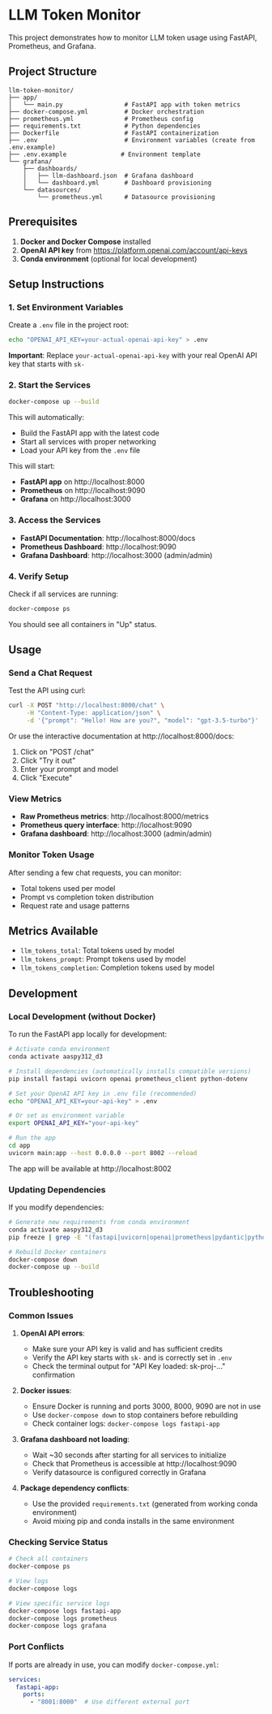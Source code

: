 # LLM Token Monitor

This project demonstrates how to monitor LLM token usage using FastAPI, Prometheus, and Grafana.

## Project Structure

```
llm-token-monitor/
├── app/
│   └── main.py                 # FastAPI app with token metrics
├── docker-compose.yml          # Docker orchestration  
├── prometheus.yml              # Prometheus config
├── requirements.txt            # Python dependencies
├── Dockerfile                  # FastAPI containerization
├── .env                        # Environment variables (create from .env.example)
├── .env.example               # Environment template
└── grafana/
    ├── dashboards/
    │   ├── llm-dashboard.json  # Grafana dashboard
    │   └── dashboard.yml       # Dashboard provisioning
    └── datasources/
        └── prometheus.yml      # Datasource provisioning
```

## Prerequisites

1. **Docker and Docker Compose** installed
2. **OpenAI API key** from https://platform.openai.com/account/api-keys
3. **Conda environment** (optional for local development)

## Setup Instructions

### 1. Set Environment Variables

Create a `.env` file in the project root:

```bash
echo "OPENAI_API_KEY=your-actual-openai-api-key" > .env
```

**Important**: Replace `your-actual-openai-api-key` with your real OpenAI API key that starts with `sk-`

### 2. Start the Services

```bash
docker-compose up --build
```

This will automatically:
- Build the FastAPI app with the latest code
- Start all services with proper networking
- Load your API key from the `.env` file

This will start:
- **FastAPI app** on http://localhost:8000
- **Prometheus** on http://localhost:9090  
- **Grafana** on http://localhost:3000

### 3. Access the Services

- **FastAPI Documentation**: http://localhost:8000/docs
- **Prometheus Dashboard**: http://localhost:9090
- **Grafana Dashboard**: http://localhost:3000 (admin/admin)

### 4. Verify Setup

Check if all services are running:
```bash
docker-compose ps
```

You should see all containers in "Up" status.

## Usage

### Send a Chat Request

Test the API using curl:
```bash
curl -X POST "http://localhost:8000/chat" \
     -H "Content-Type: application/json" \
     -d '{"prompt": "Hello! How are you?", "model": "gpt-3.5-turbo"}'
```

Or use the interactive documentation at http://localhost:8000/docs:
1. Click on "POST /chat"  
2. Click "Try it out"
3. Enter your prompt and model
4. Click "Execute"

### View Metrics

- **Raw Prometheus metrics**: http://localhost:8000/metrics
- **Prometheus query interface**: http://localhost:9090
- **Grafana dashboard**: http://localhost:3000 (admin/admin)

### Monitor Token Usage

After sending a few chat requests, you can monitor:
- Total tokens used per model
- Prompt vs completion token distribution  
- Request rate and usage patterns

## Metrics Available

- `llm_tokens_total`: Total tokens used by model
- `llm_tokens_prompt`: Prompt tokens used by model
- `llm_tokens_completion`: Completion tokens used by model

## Development

### Local Development (without Docker)

To run the FastAPI app locally for development:

```bash
# Activate conda environment
conda activate aaspy312_d3

# Install dependencies (automatically installs compatible versions)
pip install fastapi uvicorn openai prometheus_client python-dotenv

# Set your OpenAI API key in .env file (recommended)
echo "OPENAI_API_KEY=your-api-key" > .env

# Or set as environment variable
export OPENAI_API_KEY="your-api-key"

# Run the app
cd app
uvicorn main:app --host 0.0.0.0 --port 8002 --reload
```

The app will be available at http://localhost:8002

### Updating Dependencies

If you modify dependencies:
```bash
# Generate new requirements from conda environment
conda activate aaspy312_d3
pip freeze | grep -E "(fastapi|uvicorn|openai|prometheus|pydantic|python-dotenv)" > requirements.txt

# Rebuild Docker containers
docker-compose down
docker-compose up --build
```

## Troubleshooting

### Common Issues

1. **OpenAI API errors**:
   - Make sure your API key is valid and has sufficient credits
   - Verify the API key starts with `sk-` and is correctly set in `.env`
   - Check the terminal output for "API Key loaded: sk-proj-..." confirmation

2. **Docker issues**:
   - Ensure Docker is running and ports 3000, 8000, 9090 are not in use
   - Use `docker-compose down` to stop containers before rebuilding
   - Check container logs: `docker-compose logs fastapi-app`

3. **Grafana dashboard not loading**:
   - Wait ~30 seconds after starting for all services to initialize
   - Check that Prometheus is accessible at http://localhost:9090
   - Verify datasource is configured correctly in Grafana

4. **Package dependency conflicts**:
   - Use the provided `requirements.txt` (generated from working conda environment)
   - Avoid mixing pip and conda installs in the same environment

### Checking Service Status

```bash
# Check all containers
docker-compose ps

# View logs
docker-compose logs

# View specific service logs  
docker-compose logs fastapi-app
docker-compose logs prometheus
docker-compose logs grafana
```

### Port Conflicts

If ports are already in use, you can modify `docker-compose.yml`:
```yaml
services:
  fastapi-app:
    ports:
      - "8001:8000"  # Use different external port
```